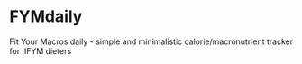 # FYMdaily

Fit Your Macros daily - simple and minimalistic calorie/macronutrient tracker for IIFYM dieters